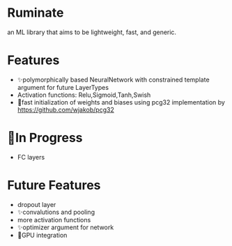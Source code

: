 # Ruminate
an ML library that aims to be lightweight, fast, and generic. 

# Features
* :sparkles:polymorphically based NeuralNetwork with constrained template argument for future LayerTypes
* Activation functions: Relu,Sigmoid,Tanh,Swish
* :racehorse:fast initialization of weights and biases using pcg32 implementation by https://github.com/wjakob/pcg32

# :construction:In Progress
* FC layers

# Future Features
* dropout layer
* :sparkles:convalutions and pooling
* more activation functions
* :sparkles:optimizer argument for network
* :racehorse:GPU integration
